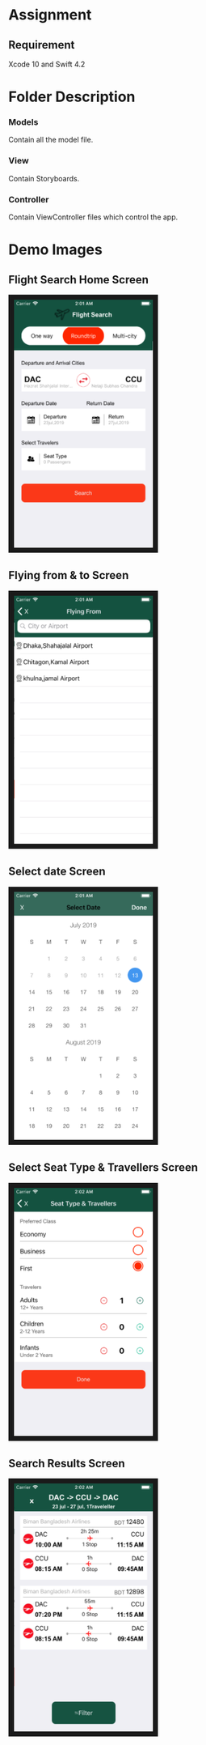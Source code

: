 # Assignment


## Requirement
Xcode 10 and Swift 4.2

# Folder Description

### Models

Contain all the model file.

### View

Contain Storyboards.

### Controller

Contain ViewController files which control the app.

# Demo Images

## Flight Search Home Screen
![](images/screenshot1.png)

## Flying from & to Screen
![](images/screenshot2.png)

## Select date Screen
![](images/screenshot3.png)

## Select Seat Type & Travellers Screen
![](images/screenshot4.png)

## Search Results Screen
![](images/screenshot5.png)
